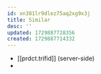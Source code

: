 ```yaml
---
id: xn381lr9dlez75aq2xg9x3j
title: Similar
desc: ''
updated: 1729887728356
created: 1729887714332
---
```


- [[prdct.trifid]] (server-side)
- 